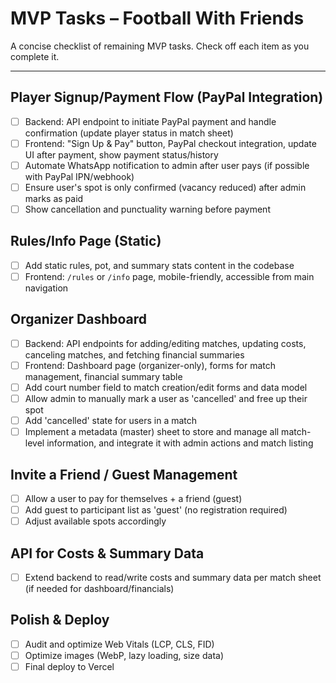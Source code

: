# MVP Tasks – Football With Friends

A concise checklist of remaining MVP tasks. Check off each item as you complete it.

---

## Player Signup/Payment Flow (PayPal Integration)
- [ ] Backend: API endpoint to initiate PayPal payment and handle confirmation (update player status in match sheet)
- [ ] Frontend: "Sign Up & Pay" button, PayPal checkout integration, update UI after payment, show payment status/history
- [ ] Automate WhatsApp notification to admin after user pays (if possible with PayPal IPN/webhook)
- [ ] Ensure user's spot is only confirmed (vacancy reduced) after admin marks as paid
- [ ] Show cancellation and punctuality warning before payment

## Rules/Info Page (Static)
- [ ] Add static rules, pot, and summary stats content in the codebase
- [ ] Frontend: `/rules` or `/info` page, mobile-friendly, accessible from main navigation

## Organizer Dashboard
- [ ] Backend: API endpoints for adding/editing matches, updating costs, canceling matches, and fetching financial summaries
- [ ] Frontend: Dashboard page (organizer-only), forms for match management, financial summary table
- [ ] Add court number field to match creation/edit forms and data model
- [ ] Allow admin to manually mark a user as 'cancelled' and free up their spot
- [ ] Add 'cancelled' state for users in a match
- [ ] Implement a metadata (master) sheet to store and manage all match-level information, and integrate it with admin actions and match listing

## Invite a Friend / Guest Management
- [ ] Allow a user to pay for themselves + a friend (guest)
- [ ] Add guest to participant list as 'guest' (no registration required)
- [ ] Adjust available spots accordingly

## API for Costs & Summary Data
- [ ] Extend backend to read/write costs and summary data per match sheet (if needed for dashboard/financials)

## Polish & Deploy
- [ ] Audit and optimize Web Vitals (LCP, CLS, FID)
- [ ] Optimize images (WebP, lazy loading, size data)
- [ ] Final deploy to Vercel 